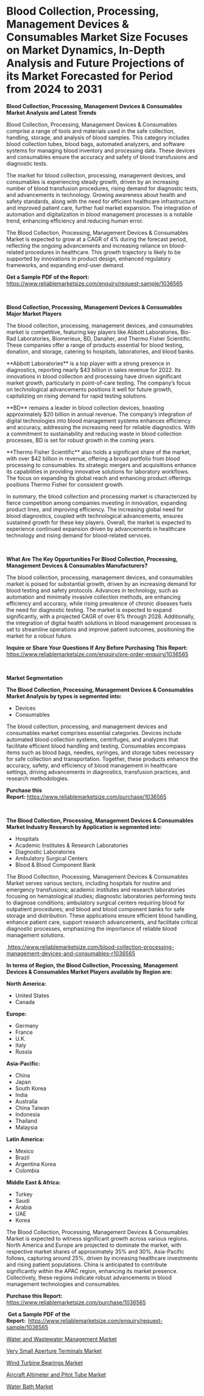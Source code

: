 <p><h1>Blood Collection, Processing, Management Devices & Consumables Market Size Focuses on Market Dynamics, In-Depth Analysis and Future Projections of its Market Forecasted for Period from 2024 to 2031</h1></p><p><strong>Blood Collection, Processing, Management Devices & Consumables Market Analysis and Latest Trends</strong></p>
<p><p>Blood Collection, Processing, Management Devices & Consumables comprise a range of tools and materials used in the safe collection, handling, storage, and analysis of blood samples. This category includes blood collection tubes, blood bags, automated analyzers, and software systems for managing blood inventory and processing data. These devices and consumables ensure the accuracy and safety of blood transfusions and diagnostic tests.</p><p>The market for blood collection, processing, management devices, and consumables is experiencing steady growth, driven by an increasing number of blood transfusion procedures, rising demand for diagnostic tests, and advancements in technology. Growing awareness about health and safety standards, along with the need for efficient healthcare infrastructure and improved patient care, further fuel market expansion. The integration of automation and digitalization in blood management processes is a notable trend, enhancing efficiency and reducing human error.</p><p>The Blood Collection, Processing, Management Devices & Consumables Market is expected to grow at a CAGR of 4% during the forecast period, reflecting the ongoing advancements and increasing reliance on blood-related procedures in healthcare. This growth trajectory is likely to be supported by innovations in product design, enhanced regulatory frameworks, and expanding end-user demand.</p></p>
<p><strong>Get a Sample PDF of the Report:&nbsp;</strong> <a href="https://www.reliablemarketsize.com/enquiry/request-sample/1036565?utm_campaign=1105&utm_medium=2&utm_source=Github&utm_content=ia&utm_term=17112024&utm_id=blood-collection-processing-management-devices-consumables">https://www.reliablemarketsize.com/enquiry/request-sample/1036565</a></p>
<p>&nbsp;</p>
<p><strong>Blood Collection, Processing, Management Devices & Consumables Major Market Players</strong></p>
<p><p>The blood collection, processing, management devices, and consumables market is competitive, featuring key players like Abbott Laboratories, Bio-Rad Laboratories, Biomerieux, BD, Danaher, and Thermo Fisher Scientific. These companies offer a range of products essential for blood testing, donation, and storage, catering to hospitals, laboratories, and blood banks.</p><p>**Abbott Laboratories** is a top player with a strong presence in diagnostics, reporting nearly $43 billion in sales revenue for 2022. Its innovations in blood collection and processing have driven significant market growth, particularly in point-of-care testing. The company’s focus on technological advancements positions it well for future growth, capitalizing on rising demand for rapid testing solutions.</p><p>**BD** remains a leader in blood collection devices, boasting approximately $20 billion in annual revenue. The company’s integration of digital technologies into blood management systems enhances efficiency and accuracy, addressing the increasing need for reliable diagnostics. With a commitment to sustainability and reducing waste in blood collection processes, BD is set for robust growth in the coming years.</p><p>**Thermo Fisher Scientific** also holds a significant share of the market, with over $42 billion in revenue, offering a broad portfolio from blood processing to consumables. Its strategic mergers and acquisitions enhance its capabilities in providing innovative solutions for laboratory workflows. The focus on expanding its global reach and enhancing product offerings positions Thermo Fisher for consistent growth.</p><p>In summary, the blood collection and processing market is characterized by fierce competition among companies investing in innovation, expanding product lines, and improving efficiency. The increasing global need for blood diagnostics, coupled with technological advancements, ensures sustained growth for these key players. Overall, the market is expected to experience continued expansion driven by advancements in healthcare technology and rising demand for blood-related services.</p></p>
<p>&nbsp;</p>
<p><strong>What Are The Key Opportunities For Blood Collection, Processing, Management Devices & Consumables Manufacturers?</strong></p>
<p><p>The blood collection, processing, management devices, and consumables market is poised for substantial growth, driven by an increasing demand for blood testing and safety protocols. Advances in technology, such as automation and minimally invasive collection methods, are enhancing efficiency and accuracy, while rising prevalence of chronic diseases fuels the need for diagnostic testing. The market is expected to expand significantly, with a projected CAGR of over 6% through 2028. Additionally, the integration of digital health solutions in blood management processes is set to streamline operations and improve patient outcomes, positioning the market for a robust future.</p></p>
<p><strong>Inquire or Share Your Questions If Any Before Purchasing This Report:</strong> <a href="https://www.reliablemarketsize.com/enquiry/pre-order-enquiry/1036565?utm_campaign=1105&utm_medium=2&utm_source=Github&utm_content=ia&utm_term=17112024&utm_id=blood-collection-processing-management-devices-consumables">https://www.reliablemarketsize.com/enquiry/pre-order-enquiry/1036565</a></p>
<p>&nbsp;</p>
<p><strong>Market Segmentation</strong></p>
<p><strong>The Blood Collection, Processing, Management Devices & Consumables Market Analysis by types is segmented into:</strong></p>
<p><ul><li>Devices</li><li>Consumables</li></ul></p>
<p><p>The blood collection, processing, and management devices and consumables market comprises essential categories. Devices include automated blood collection systems, centrifuges, and analyzers that facilitate efficient blood handling and testing. Consumables encompass items such as blood bags, needles, syringes, and storage tubes necessary for safe collection and transportation. Together, these products enhance the accuracy, safety, and efficiency of blood management in healthcare settings, driving advancements in diagnostics, transfusion practices, and research methodologies.</p></p>
<p><strong>Purchase this Report:&nbsp;</strong><a href="https://www.reliablemarketsize.com/purchase/1036565?utm_campaign=1105&utm_medium=2&utm_source=Github&utm_content=ia&utm_term=17112024&utm_id=blood-collection-processing-management-devices-consumables">https://www.reliablemarketsize.com/purchase/1036565</a></p>
<p>&nbsp;</p>
<p><strong>The Blood Collection, Processing, Management Devices & Consumables Market Industry Research by Application is segmented into:</strong></p>
<p><ul><li>Hospitals</li><li>Academic Institutes & Research Laboratories</li><li>Diagnostic Laboratories</li><li>Ambulatory Surgical Centers</li><li>Blood & Blood Component Bank</li></ul></p>
<p><p>The Blood Collection, Processing, Management Devices & Consumables Market serves various sectors, including hospitals for routine and emergency transfusions; academic institutes and research laboratories focusing on hematological studies; diagnostic laboratories performing tests to diagnose conditions; ambulatory surgical centers requiring blood for outpatient procedures; and blood and blood component banks for safe storage and distribution. These applications ensure efficient blood handling, enhance patient care, support research advancements, and facilitate critical diagnostic processes, emphasizing the importance of reliable blood management solutions.</p></p>
<p><a href="https://www.reliablemarketsize.com/blood-collection-processing-management-devices-and-consumables-r1036565?utm_campaign=1105&utm_medium=2&utm_source=Github&utm_content=ia&utm_term=17112024&utm_id=blood-collection-processing-management-devices-consumables">&nbsp;https://www.reliablemarketsize.com/blood-collection-processing-management-devices-and-consumables-r1036565</a></p>
<p><strong>In terms of Region, the Blood Collection, Processing, Management Devices & Consumables Market Players available by Region are:</strong></p>
<p>
    <p> <strong> North America: </strong>
        <ul>
            <li>United States</li>
            <li>Canada</li>
        </ul>
        </p> 
    <p> <strong> Europe: </strong>
        <ul>
            <li>Germany</li>
            <li>France</li>
            <li>U.K.</li>
            <li>Italy</li>
            <li>Russia</li>
        </ul>
        </p> 
    <p> <strong> Asia-Pacific: </strong>
        <ul>
            <li>China</li>
            <li>Japan</li>
            <li>South Korea</li>
            <li>India</li>
            <li>Australia</li>
            <li>China Taiwan</li>
            <li>Indonesia</li>
            <li>Thailand</li>
            <li>Malaysia</li>
        </ul>
        </p> 
    <p> <strong> Latin America: </strong>
        <ul>
            <li>Mexico</li>
            <li>Brazil</li>
            <li>Argentina Korea</li>
            <li>Colombia</li>
        </ul>
        </p> 
    <p> <strong> Middle East & Africa: </strong>
        <ul>
            <li>Turkey</li>
            <li>Saudi</li>
            <li>Arabia</li>
            <li>UAE</li>
            <li>Korea</li>
        </ul>
    </p>
    </p>
<p><p>The Blood Collection, Processing, Management Devices & Consumables Market is expected to witness significant growth across various regions. North America and Europe are projected to dominate the market, with respective market shares of approximately 35% and 30%. Asia-Pacific follows, capturing around 25%, driven by increasing healthcare investments and rising patient populations. China is anticipated to contribute significantly within the APAC region, enhancing its market presence. Collectively, these regions indicate robust advancements in blood management technologies and consumables.</p></p>
<p><strong>Purchase this Report: </strong><a href="https://www.reliablemarketsize.com/purchase/1036565?utm_campaign=1105&utm_medium=2&utm_source=Github&utm_content=ia&utm_term=17112024&utm_id=blood-collection-processing-management-devices-consumables">https://www.reliablemarketsize.com/purchase/1036565</a></p>
<p>&nbsp;<strong>Get a Sample PDF of the Report:&nbsp;&nbsp;</strong><a href="https://www.reliablemarketsize.com/enquiry/request-sample/1036565?utm_campaign=1105&utm_medium=2&utm_source=Github&utm_content=ia&utm_term=17112024&utm_id=blood-collection-processing-management-devices-consumables">https://www.reliablemarketsize.com/enquiry/request-sample/1036565</a></p>
<p><strong></strong></p>
<p><p><a href="https://issuu.com/reportprime-2/docs/water-and-wastewater-management-mar_a38c450cc2c2c0?utm_campaign=1105&utm_medium=2&utm_source=Github&utm_content=ia&utm_term=17112024&utm_id=blood-collection-processing-management-devices-consumables">Water and Wastewater Management Market</a></p><p><a href="https://www.linkedin.com/pulse/very-small-aperture-terminals-market-dynamics-application-types-bs4hc?utm_campaign=1105&utm_medium=2&utm_source=Github&utm_content=ia&utm_term=17112024&utm_id=blood-collection-processing-management-devices-consumables">Very Small Aperture Terminals Market</a></p><p><a href="https://www.linkedin.com/pulse/key-drivers-wind-turbine-bearings-market-trends-future-outlook-6bruc?utm_campaign=1105&utm_medium=2&utm_source=Github&utm_content=ia&utm_term=17112024&utm_id=blood-collection-processing-management-devices-consumables">Wind Turbine Bearings Market</a></p><p><a href="https://www.linkedin.com/pulse/aircraft-altimeter-pitot-tube-market-industry-trends-forecast-j97kc?utm_campaign=1105&utm_medium=2&utm_source=Github&utm_content=ia&utm_term=17112024&utm_id=blood-collection-processing-management-devices-consumables">Aircraft Altimeter and Pitot Tube Market</a></p><p><a href="https://issuu.com/reportprime-2/docs/water-bath-market-size-2030.pptx_acc6cce26d2cae?utm_campaign=1105&utm_medium=2&utm_source=Github&utm_content=ia&utm_term=17112024&utm_id=blood-collection-processing-management-devices-consumables">Water Bath Market</a></p></p>